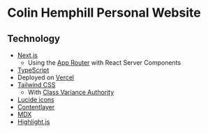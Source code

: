 # Colin Hemphill Personal Website

## Technology

- [Next.js](https://nextjs.org/)
  - Using the [App Router](https://beta.nextjs.org/docs) with React Server Components
- [TypeScript](https://www.typescriptlang.org/)
- Deployed on [Vercel](https://vercel.com/)
- [Tailwind CSS](https://tailwindcss.com/)
  - With [Class Variance Authority](https://cva.style/docs)
- [Lucide icons](https://lucide.dev/)
- [Contentlayer](https://www.contentlayer.dev/)
- [MDX](https://mdxjs.com/)
- [Highlight.js](https://highlightjs.org/)
